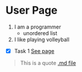 # User Page
1. I am a programmer
   - unordered list
2. I like playing volleyball
- [x] Task 1
[See page](#user--page)
> This is a quote
[.md file](README.md)
